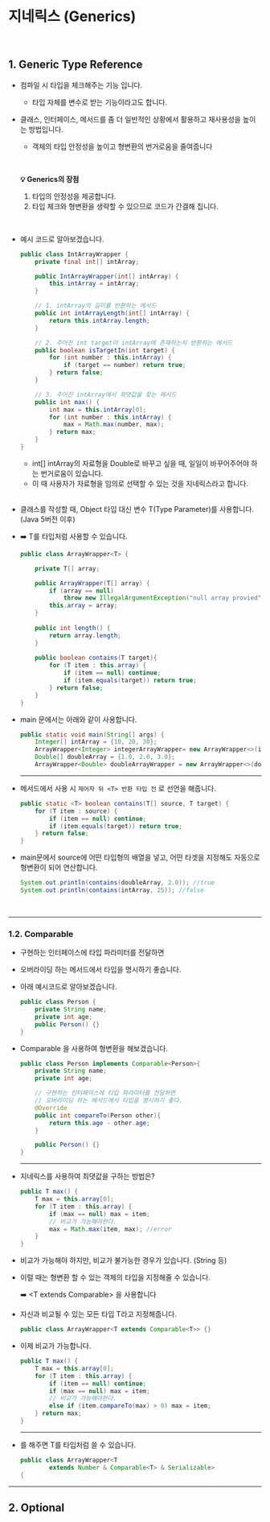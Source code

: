 # 지네릭스 (Generics)

<br/>

## 1. Generic Type Reference

- 컴파일 시 타입을 체크해주는 기능 입니다.

  - 타입 자체를 변수로 받는 기능이라고도 합니다.

- 클래스, 인터페이스, 메서드를 좀 더 일반적인 상황에서 활용하고 재사용성을 높이는 방법입니다.

  - 객체의 타입 안정성을 높이고 형변환의 번거로움을 줄여줍니다

    **<br>**

  **💡 Generics의 장점**

  1. 타입의 안정성을 제공합니다.
  2. 타입 체크와 형변환을 생략할 수 있으므로 코드가 간결해 집니다.

<br>

- 예시 코드로 알아보겠습니다.

  ```java
  public class IntArrayWrapper {
      private final int[] intArray;
  
      public IntArrayWrapper(int[] intArray) {
          this.intArray = intArray;
      }
  
      // 1. intArray의 길이를 반환하는 메서드
      public int intArrayLength(int[] intArray) {
          return this.intArray.length;
      }
  
      // 2. 주어진 int target이 intArray에 존재하는지 반환하는 메서드
      public boolean isTargetIn(int target) {
          for (int number : this.intArray) {
              if (target == number) return true;
          } return false;
      }
  
      // 3. 주어진 intArray에서 최댓값을 찾는 메서드
      public int max() {
          int max = this.intArray[0];
          for (int number : this.intArray) {
              max = Math.max(number, max);
          } return max;
      }
  }
  ```

  - int[] intArray의 자료형을 Double로 바꾸고 싶을 때, 일일이 바꾸어주어야 하는 번거로움이 있습니다.
  - 이 때 사용자가 자료형을 임의로 선택할 수 있는 것을 지네릭스라고 합니다.

  <br>

- 클래스를 작성할 때, Object 타입 대신 변수 T(Type Parameter)를 사용합니다. (Java 5버전 이후)

- <T> ➡️ T를 타입처럼 사용할 수 있습니다.

  ```java
  public class ArrayWrapper<T> {
  
      private T[] array;
  
      public ArrayWrapper(T[] array) {
          if (array == null)
              throw new IllegalArgumentException("null array provied");
          this.array = array;
      }
      
      public int length() {
          return array.length;
      }
      
      public boolean contains(T target){
          for (T item : this.array) {
              if (item == null) continue;
              if (item.equals(target)) return true;
          } return false;
      }
  }
  ```

- main 문에서는 아래와 같이 사용합니다.

  ```java
  public static void main(String[] args) {
      Integer[] intArray = {10, 20, 30};
      ArrayWrapper<Integer> integerArrayWrapper= new ArrayWrapper<>(intArray);
      Double[] doubleArray = {1.0, 2.0, 3.0};
      ArrayWrapper<Double> doubleArrayWrapper = new ArrayWrapper<>(doubleArray);
  ```

  ---

- 메서드에서 사용 시 `제어자 뒤 <T> 반환 타입 전` 로 선언을 해줍니다.

  ```java
  public static <T> boolean contains(T[] source, T target) {
      for (T item : source) {
          if (item == null) continue;
          if (item.equals(target)) return true;
      } return false;
  }
  ```

- main문에서 source에 어떤 타입형의 배열을 넣고, 어떤 타겟을 지정해도 자동으로 형변환이 되어 연산합니다.

  ```java
  System.out.println(contains(doubleArray, 2.0)); //true
  System.out.println(contains(intArray, 25)); //false
  ```

  

<br>

---

### 1.2. Comparable

- 구현하는 인터페이스에 타입 파라미터를 전달하면 
- 오버라이딩 하는 메서드에서 타입을 명시하기 좋습니다.

- 아래 예시코드로 알아보겠습니다.

  ```java
  public class Person {
      private String name;
      private int age;
      public Person() {}
  }
  ```

- Comparable 을 사용하여 형변환을 해보겠습니다.

  ```java
  public class Person implements Comparable<Person>{
      private String name;
      private int age;
  
      // 구현하는 인터페이스에 타입 파라미터를 전달하면
      // 오버라이딩 하는 메서드에서 타입을 명시하기 좋다.
      @Override
      public int compareTo(Person other){
          return this.age - other.age;
      }
  
      public Person() {}
  }
  ```

  ---

  

- 지네릭스를 사용하여 최댓값을 구하는 방법은?

  ```java
  public T max() {
      T max = this.array[0];
      for (T item : this.array) {
          if (max == null) max = item;
          // 비교가 가능해야한다.
          max = Math.max(item, max); //error
      }
  }
  ```

- 비교가 가능해야 하지만, 비교가 불가능한 경우가 있습니다. (String 등)

- 이럴 때는 형변환 할 수 있는 객체의 타입을 지정해줄 수 있습니다.

  ➡️ <T extends Comparable<T>> 을 사용합니다

- 자신과 비교될 수 있는 모든 타입 T라고 지정해줍니다.

  ```java
  public class ArrayWrapper<T extends Comparable<T>> {}
  ```

- 이제 비교가 가능합니다.

  ```java
  public T max() {
      T max = this.array[0];
      for (T item : this.array) {
          if (item == null) continue;
          if (max == null) max = item;
          // 비교가 가능해야한다.
          else if (item.compareTo(max) > 0) max = item;
      } return max;
  }
  ```

  ---

- <T>를 해주면 T를 타입처럼 쓸 수 있습니다.

  ```java
  public class ArrayWrapper<T
          extends Number & Comparable<T> & Serializable>
  {
  ```

---

## 2. Optional